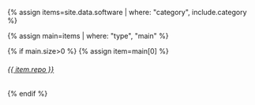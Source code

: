 {% assign items=site.data.software | where: "category", include.category %}

{% assign main=items | where: "type", "main" %}

{% if main.size>0 %}
{% assign item=main[0] %}
  <h6><a href="{{ item.repo }}" target="_blank">{{ item.repo }}</a></h6>
{% endif %}

